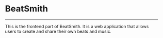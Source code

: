 # BeatSmith

---

This is the frontend part of BeatSmith. It is a web application that allows users to create and share their own beats and music.
